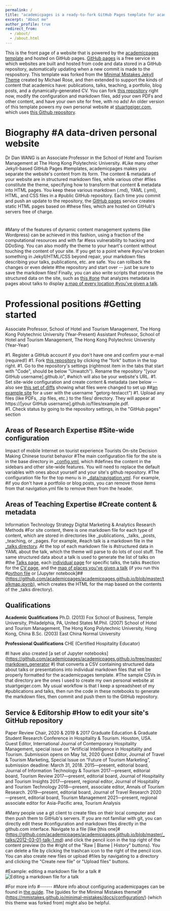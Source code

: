 ```yaml
---
permalink: /
title: "academicpages is a ready-to-fork GitHub Pages template for academic personal websites"
excerpt: "About me"
author_profile: true
redirect_from: 
  - /about/
  - /about.html
---
```


This is the front page of a website that is powered by the [academicpages template](https://github.com/academicpages/academicpages.github.io) and hosted on GitHub pages. [GitHub pages](https://pages.github.com) is a free service in which websites are built and hosted from code and data stored in a GitHub repository, automatically updating when a new commit is made to the respository. This template was forked from the [Minimal Mistakes Jekyll Theme](https://mmistakes.github.io/minimal-mistakes/) created by Michael Rose, and then extended to support the kinds of content that academics have: publications, talks, teaching, a portfolio, blog posts, and a dynamically-generated CV. You can fork [this repository](https://github.com/academicpages/academicpages.github.io) right now, modify the configuration and markdown files, add your own PDFs and other content, and have your own site for free, with no ads! An older version of this template powers my own personal website at [stuartgeiger.com](http://stuartgeiger.com), which uses [this Github repository](https://github.com/staeiou/staeiou.github.io).

Biography #A data-driven personal website
======
Dr Dan WANG is an Associate Professor in the School of Hotel and Tourism Management at The Hong Kong Polytechnic University. #Like many other Jekyll-based GitHub Pages #templates, academicpages makes you separate the website's content from its form. The content & metadata of your website are in structured markdown files, while various other #files constitute the theme, specifying how to transform that content & metadata into HTML pages. You keep these various markdown (.md), YAML (.yml), HTML, and CSS files in a #public GitHub repository. Each time you commit and push an update to the repository, the [GitHub pages](https://pages.github.com/) service creates static HTML pages based on #these files, which are hosted on GitHub's servers free of charge.
#
#Many of the features of dynamic content management systems (like Wordpress) can be achieved in this fashion, using a fraction of the computational resources and with far #less vulnerability to hacking and DDoSing. You can also modify the theme to your heart's content without touching the content of your site. If you get to a point where #you've broken something in Jekyll/HTML/CSS beyond repair, your markdown files describing your talks, publications, etc. are safe. You can rollback the changes or even delete #the repository and start over -- just be sure to save the markdown files! Finally, you can also write scripts that process the structured data on the site, such as [this #one](https://github.com/academicpages/academicpages.github.io/blob/master/talkmap.ipynb) that analyzes metadata in pages about talks to display [a map of every location #you've given a talk](https://academicpages.github.io/talkmap.html).

Professional positions #Getting started
======
Associate Professor, School of Hotel and Tourism Management, The Hong Kong Polytechnic University (Year-Present)
Assistant Professor, School of Hotel and Tourism Management, The Hong Kong Polytechnic University (Year-Year)

#1. Register a GitHub account if you don't have one and confirm your e-mail (required!)
#1. Fork [this repository](https://github.com/academicpages/academicpages.github.io) by clicking the "fork" button in the top right. 
#1. Go to the repository's settings (rightmost item in the tabs that start with "Code", should be below "Unwatch"). Rename the repository "[your GitHub username].github.io", #which will also be your website's URL.
#1. Set site-wide configuration and create content & metadata (see below -- also see [this set of diffs](http://archive.is/3TPas) showing what files were changed to set up ##[an example site](https://getorg-testacct.github.io) for a user with the username "getorg-testacct")
#1. Upload any files (like PDFs, .zip files, etc.) to the files/ directory. They will appear at https://[your GitHub username].github.io/files/example.pdf.  
#1. Check status by going to the repository settings, in the "GitHub pages" section

Areas of Research Expertise #Site-wide configuration
------
Impact of mobile Internet on tourist experience
Tourists On-site Decision Making
Chinese tourist behavior
#The main configuration file for the site is in the base directory in [_config.yml](https://github.com/academicpages/academicpages.github.io/blob/master/_config.yml), which #defines the content in the sidebars and other site-wide features. You will need to replace the default variables with ones about yourself and your site's github repository. #The configuration file for the top menu is in [_data/navigation.yml](https://github.com/academicpages/academicpages.github.io/blob/master/_data/navigation.yml). For example, #if you don't have a portfolio or blog posts, you can remove those items from that navigation.yml file to remove them from the header. 

Areas of Teaching Expertise #Create content & metadata
------
Information Technology Strategy
Digital Marketing & Analytics
Research Methods
#For site content, there is one markdown file for each type of content, which are stored in directories like _publications, _talks, _posts, _teaching, or _pages. For example, #each talk is a markdown file in the [_talks directory](https://github.com/academicpages/academicpages.github.io/tree/master/_talks). At the top of each markdown file is #structured data in YAML about the talk, which the theme will parse to do lots of cool stuff. The same structured data about a talk is used to generate the list of talks on #the [Talks page](https://academicpages.github.io/talks), each [individual page](https://academicpages.github.io/talks/2012-03-01-talk-1) for specific talks, the talks #section for the [CV page](https://academicpages.github.io/cv), and the [map of places you've given a talk](https://academicpages.github.io/talkmap.html) (if you run this #[python file](https://github.com/academicpages/academicpages.github.io/blob/master/talkmap.py) or [Jupyter notebook]##(https://github.com/academicpages/academicpages.github.io/blob/master/talkmap.ipynb), which creates the HTML for the map based on the contents of the _talks directory).

Qualifications
------
**Academic Qualifications**
Ph.D. (2013) Fox School of Business, Temple University, Philadelphia, PA, United States
M.Phil. (2007) School of Hotel and Tourism Management, The Hong Kong Polytechnic University, Hong Kong, China
B.Sc. (2003) East China Normal University

**Professional Qualifications** 
CHE (Certified Hospitality Educator)

#I have also created [a set of Jupyter notebooks](https://github.com/academicpages/academicpages.github.io/tree/master/markdown_generator
#) that converts a CSV containing structured data about talks or presentations into individual markdown files that will be properly formatted for the academicpages template. #The sample CSVs in that directory are the ones I used to create my own personal website at stuartgeiger.com. My usual workflow is that I keep a spreadsheet of my #publications and talks, then run the code in these notebooks to generate the markdown files, then commit and push them to the GitHub repository.

Service & Editorship #How to edit your site's GitHub repository
------
Paper Review Chair, 2020 & 2019 & 2017 Graduate Education & Graduate Student Research Conference in Hospitality & Tourism. Houston, USA.
Guest Editor, International Journal of Contemporary Hospitality Management, special issue on "Artificial Intelligence in Hospitality and Tourism. Submission opens on May 1st, 2020
Guest Editor, Journal of Travel & Tourism Marketing, Special Issue on “Future of Tourism Marketing”, submission deadline: March 31, 2018.
2015—present, editorial board, Journal of Information Technology & Tourism
2017—present, editorial board, Tourism Review
2017—present, editorial board, Journal of Hospitality and Tourism Insights
2017—present, regional editor, Journal of Hospitality and Tourism Technology
2018—present, associate editor, Annals of Tourism Research.
2019—present, editorial board, Journal of Travel Research
2020—present, editorial board, Tourism Management
2021—present, regional associate editor for Asia-Pacific area, Tourism Analysis

#Many people use a git client to create files on their local computer and then push them to GitHub's servers. If you are not familiar with git, you can directly edit these #configuration and markdown files directly in the github.com interface. Navigate to a file (like [this one]#(https://github.com/academicpages/academicpages.github.io/blob/master/_talks/2012-03-01-talk-1.md) and click the pencil icon in the top right of the content preview (to the #right of the "Raw | Blame | History" buttons). You can delete a file by clicking the trashcan icon to the right of the pencil icon. You can also create new files or upload #files by navigating to a directory and clicking the "Create new file" or "Upload files" buttons. 

#Example: editing a markdown file for a talk
#![Editing a markdown file for a talk](/images/editing-talk.png)

#For more info
#------
#More info about configuring academicpages can be found in [the guide](https://academicpages.github.io/markdown/). The [guides for the Minimal Mistakes theme]#(https://mmistakes.github.io/minimal-mistakes/docs/configuration/) (which this theme was forked from) might also be helpful.
